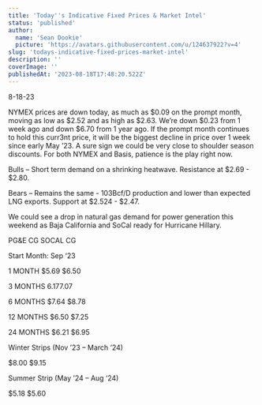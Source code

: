 ```yaml
---
title: 'Today''s Indicative Fixed Prices & Market Intel'
status: 'published'
author:
  name: 'Sean Dookie'
  picture: 'https://avatars.githubusercontent.com/u/124637922?v=4'
slug: 'todays-indicative-fixed-prices-market-intel'
description: ''
coverImage: ''
publishedAt: '2023-08-18T17:48:20.522Z'
---
```


8-18-23

NYMEX prices are down today, as much as $0.09 on the prompt month, moving as low as $2.52 and as high as $2.63. We’re down $0.23 from 1 week ago and down $6.70 from 1 year ago. If the prompt month continues to hold this curr3nt price, it will be the biggest decline in price over 1 week since early May ’23. A sure sign we could be very close to shoulder season discounts. For both NYMEX and Basis, patience is the play right now.

Bulls – Short term demand on a shrinking heatwave. Resistance at $2.69 - $2.80.

Bears – Remains the same - 103Bcf/D production and lower than expected LNG exports. Support at $2.524 - $2.47.

We could see a drop in natural gas demand for power generation this weekend as Baja California and SoCal ready for Hurricane Hillary.

PG&E CG SOCAL CG

Start Month: Sep ‘23

1 MONTH $5.69 $6.50

3 MONTHS $6.17 $7.07

6 MONTHS $7.64 $8.78

12 MONTHS $6.50 $7.25

24 MONTHS $6.21 $6.95

Winter Strips (Nov ’23 – March ‘24)

$8.00 $9.15

Summer Strip (May ’24 – Aug ‘24)

$5.18 $5.60

